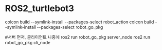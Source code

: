 # ROS2_turtlebot3

colcon build --symlink-install --packages-select robot_action
colcon build --symlink-install --packages-select robot_go_pkg

#서버 먼저, 클라이언트 나중에
ros2 run robot_go_pkg server_node 
ros2 run robot_go_pkg cli_node 
